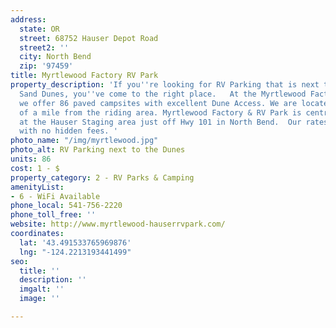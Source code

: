 ```yaml
---
address:
  state: OR
  street: 68752 Hauser Depot Road
  street2: ''
  city: North Bend
  zip: '97459'
title: Myrtlewood Factory RV Park
property_description: 'If you''re looking for RV Parking that is next to the Oregon
  Sand Dunes, you''ve come to the right place.   At the Myrtlewood Factory & RV Park
  we offer 86 paved campsites with excellent Dune Access. We are located just 2/10
  of a mile from the riding area. Myrtlewood Factory & RV Park is centrally located
  at the Hauser Staging area just off Hwy 101 in North Bend.  Our rates are competitive,
  with no hidden fees. '
photo_name: "/img/myrtlewood.jpg"
photo_alt: RV Parking next to the Dunes
units: 86
cost: 1 - $
property_category: 2 - RV Parks & Camping
amenityList:
- 6 - WiFi Available
phone_local: 541-756-2220
phone_toll_free: ''
website: http://www.myrtlewood-hauserrvpark.com/
coordinates:
  lat: '43.491533765969876'
  lng: "-124.2213193441499"
seo:
  title: ''
  description: ''
  imgalt: ''
  image: ''

---
```

